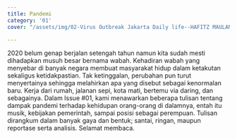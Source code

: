 ```yaml
---
title: Pandemi
category: '01'
cover: "/assets/img/02-Virus Outbreak Jakarta Daily life--HAFITZ MAULANA.jpg"

---
```

2020 belum genap berjalan setengah tahun namun kita sudah mesti dihadapkan musuh besar bernama wabah. Kehadiran wabah yang menyebar di banyak negara membuat masyarakat hidup dalam ketakutan sekaligus ketidakpastian. Tak ketinggalan, perubahan pun turut menyertainya sehingga melahirkan apa yang disebut sebagai kenormalan baru. Kerja dari rumah, jalanan sepi, kota mati, bertemu via daring, dan sebagainya. Dalam Issue #01, kami menawarkan beberapa tulisan tentang dampak pandemi terhadap kehidupan orang-orang di dalamnya, entah itu musik, kebijakan pemerintah, sampai posisi sebagai perempuan. Tulisan dirangkum dalam banyak gaya dan bentuk; santai, ringan, maupun reportase serta analisis. Selamat membaca.